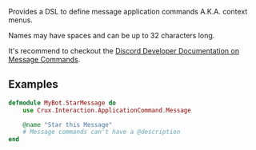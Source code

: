Provides a DSL to define message application commands A.K.A. context menus.

Names may have spaces and can be up to 32 characters long.

It's recommend to checkout the [Discord Developer Documentation on Message Commands](https://discord.com/developers/docs/interactions/application-commands#message-commands).


## Examples

```elixir
defmodule MyBot.StarMessage do
    use Crux.Interaction.ApplicationCommand.Message

    @name "Star this Message"
    # Message commands can't have a @description
end
```